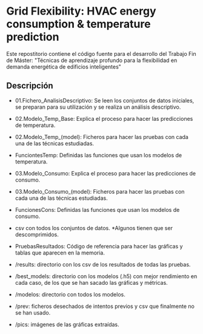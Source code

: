 # Grid Flexibility: HVAC energy consumption & temperature prediction

Este repostitorio contiene el código fuente para el desarrollo del Trabajo Fin de Máster: "Técnicas de aprendizaje profundo para la flexibilidad en demanda energética de edificios inteligentes"

## Descripción

- 01.Fichero_AnalisisDescriptivo: Se leen los conjuntos de datos iniciales, se preparan para su utilización y se realiza un análisis descriptivo.

- 02.Modelo_Temp_Base: Explica el proceso para hacer las predicciones de temperatura.

- 02.Modelo_Temp_(model): Ficheros para hacer las pruebas con cada una de las técnicas estudiadas.

- FunciontesTemp: Definidas las funciones que usan los modelos de temperatura.

- 03.Modelo_Consumo: Explica el proceso para hacer las predicciones de consumo.

- 03.Modelo_Consumo_(model): Ficheros para hacer las pruebas con cada una de las técnicas estudiadas.

- FuncionesCons: Definidas las funciones que usan los modelos de consumo.

- csv con todos los conjuntos de datos. *Algunos tienen que ser descomprimidos.

- PruebasResultados: Código de referencia para hacer las gráficas y tablas que aparecen en la memoria.

- /results: directorio con los csv de los resultados de todas las pruebas.

- /best_models: directorio con los modelos (.h5) con mejor rendimiento en cada caso, de los que se han sacado las gráficas y métricas.

- /modelos: directorio con todos los modelos.

- /prev: ficheros desechados de intentos previos y csv que finalmente no se han usado.

- /pics: imágenes de las gráficas extraídas.
